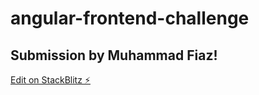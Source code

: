 # angular-frontend-challenge

## Submission by Muhammad Fiaz!

[Edit on StackBlitz ⚡️](https://stackblitz.com/edit/angular-ivy-l6kpfo)
